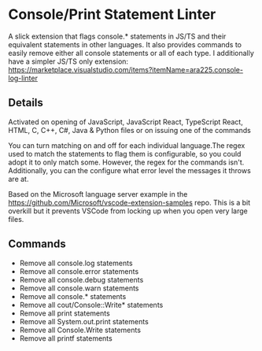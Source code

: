 # Console/Print Statement Linter

A slick extension that flags console.* statements in JS/TS and their equivalent statements in other languages. It also provides 
commands to easily remove either all console statements or all of each type. I additionally have a simpler JS/TS only extension:
https://marketplace.visualstudio.com/items?itemName=ara225.console-log-linter

## Details

Activated on opening of JavaScript, JavaScript React, TypeScript React, HTML, C, C++, C#, Java & Python files or on issuing one 
of the commands

You can turn matching on and off for each individual language.The regex used to match the statements to flag them is configurable, 
so you could adopt it to only match some. However, the regex for the commands isn't. Additionally, you can the configure what error 
level the messages it throws are at.

Based on the Microsoft language server example in the https://github.com/Microsoft/vscode-extension-samples repo.
This is a bit overkill but it prevents VSCode from locking up when you open very large files.

## Commands 

* Remove all console.log statements
* Remove all console.error statements
* Remove all console.debug statements
* Remove all console.warn statements
* Remove all console.* statements
* Remove all cout/Console::Write* statements
* Remove all print statements
* Remove all System.out.print statements
* Remove all Console.Write statements
* Remove all printf statements